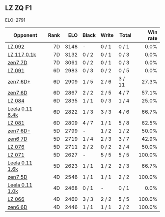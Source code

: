 ## LZ ZQ F1 ##

ELO: 2791

Opponent | Rank | ELO | Black | Write | Total | Win rate
---------|-----:|----:|-------|-------|-------|-------:
[LZ 092](LZ%20092.md) | 7D | 3148 | - | 0 / 1 | 0 / 1 | 0.0%
[LZ 117 0.1k](LZ%20117%200.1k.md) | 7D | 3132 | 0 / 2 | 0 / 1 | 0 / 3 | 0.0%
[zen7 7D](zen7%207D.md) | 7D | 3061 | 0 / 2 | 0 / 1 | 0 / 3 | 0.0%
[LZ 091](LZ%20091.md) | 6D | 2983 | 0 / 3 | 0 / 2 | 0 / 5 | 0.0%
[zen7 6D+](zen7%206D+.md) | 6D | 2909 | 1 / 5 | 2 / 6 | 3 / 11 | 27.3%
[zen7 6D](zen7%206D.md) | 6D | 2867 | 2 / 2 | 2 / 5 | 4 / 7 | 57.1%
[LZ 084](LZ%20084.md) | 6D | 2835 | 1 / 1 | 0 / 3 | 1 / 4 | 25.0%
[Leela 0.11 6.4k](Leela%200.11%206.4k.md) | 6D | 2822 | 1 / 3 | 3 / 3 | 4 / 6 | 66.7%
[LZ 081](LZ%20081.md) | 6D | 2809 | 4 / 7 | 1 / 1 | 5 / 8 | 62.5%
[zen7 6D-](zen7%206D-.md) | 5D | 2799 | - | 1 / 2 | 1 / 2 | 50.0%
[zen6 7D](zen6%207D.md) | 5D | 2719 | 1 / 4 | 2 / 3 | 3 / 7 | 42.9%
[LZ 076](LZ%20076.md) | 5D | 2711 | 2 / 2 | 0 / 2 | 2 / 4 | 50.0%
[LZ 071](LZ%20071.md) | 5D | 2627 | - | 5 / 5 | 5 / 5 | 100.0%
[Leela 0.11 1.6k](Leela%200.11%201.6k.md) | 5D | 2623 | 1 / 1 | 1 / 2 | 2 / 3 | 66.7%
[zen7 5D](zen7%205D.md) | 4D | 2546 | 1 / 1 | 1 / 1 | 2 / 2 | 100.0%
[Leela 0.11 1.0k](Leela%200.11%201.0k.md) | 4D | 2468 | 0 / 1 | - | 0 / 1 | 0.0%
[LZ 066](LZ%20066.md) | 4D | 2460 | 3 / 3 | 2 / 2 | 5 / 5 | 100.0%
[zen6 6D](zen6%206D.md) | 4D | 2446 | 1 / 1 | 1 / 1 | 2 / 2 | 100.0%
